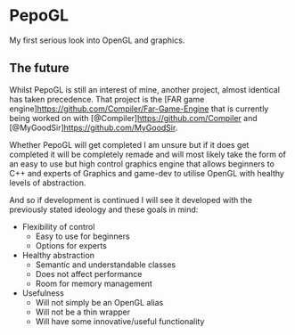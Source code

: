 # PepoGL
My first serious look into OpenGL and graphics.

## The future
Whilst PepoGL is still an interest of mine, another project, almost identical has taken precedence. That project is the [FAR game engine]https://github.com/Compiler/Far-Game-Engine that is currently being worked on with [@Compiler]https://github.com/Compiler and [@MyGoodSir]https://github.com/MyGoodSir. 

Whether PepoGL will get completed I am unsure but if it does get completed it will be completely remade and will most likely take the form of an easy to use but high control graphics engine that allows beginners to C++ and experts of Graphics and game-dev to utilise OpenGL with healthy levels of abstraction.

And so if development is continued I will see it developed with the previously stated ideology and these goals in mind:

- Flexibility of control
    - Easy to use for beginners
    - Options for experts
- Healthy abstraction
    - Semantic and understandable classes
    - Does not affect performance
    - Room for memory management
- Usefulness
    - Will not simply be an OpenGL alias
    - Will not be a thin wrapper
    - Will have some innovative/useful functionality
        
